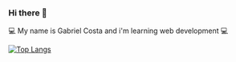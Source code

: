 ### Hi there 👋
:computer: My name is Gabriel Costa and i'm learning web development :computer:

  [![Top Langs](https://github-readme-stats.vercel.app/api/top-langs/?username=backcost&layout=compact)](https://github.com/backcost/github-readme-stats) 

 

 


